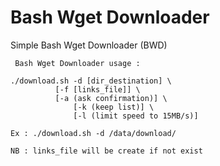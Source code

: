 # Bash Wget Downloader

Simple Bash Wget Downloader (BWD)

```
 Bash Wget Downloader usage :

./download.sh -d [dir_destination] \
	      [-f [links_file]] \
	      [-a (ask confirmation)] \
              [-k (keep list)] \
              [-l (limit speed to 15MB/s)]

Ex : ./download.sh -d /data/download/

NB : links_file will be create if not exist
```
